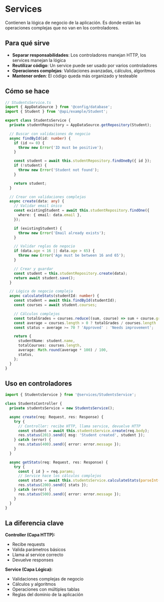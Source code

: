 # Services

Contienen la lógica de negocio de la aplicación. Es donde están las operaciones complejas que no van en los controladores.

## Para qué sirve

- **Separar responsabilidades**: Los controladores manejan HTTP, los services manejan la lógica
- **Reutilizar código**: Un service puede ser usado por varios controladores
- **Operaciones complejas**: Validaciones avanzadas, cálculos, algoritmos
- **Mantener orden**: El código queda más organizado y testeable

## Cómo se hace

```typescript
// StudentsService.ts
import { AppDataSource } from '@config/database';
import { Student } from '@api/example/Student';

export class StudentsService {
  private studentRepository = AppDataSource.getRepository(Student);

  // Buscar con validaciones de negocio
  async findById(id: number) {
    if (id <= 0) {
      throw new Error('ID must be positive');
    }

    const student = await this.studentRepository.findOneBy({ id });
    if (!student) {
      throw new Error('Student not found');
    }

    return student;
  }

  // Crear con validaciones complejas
  async create(data: any) {
    // Validar email único
    const existingStudent = await this.studentRepository.findOne({
      where: { email: data.email },
    });

    if (existingStudent) {
      throw new Error('Email already exists');
    }

    // Validar reglas de negocio
    if (data.age < 16 || data.age > 65) {
      throw new Error('Age must be between 16 and 65');
    }

    // Crear y guardar
    const student = this.studentRepository.create(data);
    return await student.save();
  }

  // Lógica de negocio compleja
  async calculateStats(studentId: number) {
    const student = await this.findById(studentId);
    const courses = await student.courses;

    // Cálculos complejos
    const totalGrades = courses.reduce((sum, course) => sum + course.grade, 0);
    const average = courses.length > 0 ? totalGrades / courses.length : 0;
    const status = average >= 70 ? 'Approved' : 'Needs improvement';

    return {
      studentName: student.name,
      totalCourses: courses.length,
      average: Math.round(average * 100) / 100,
      status,
    };
  }
}
```

## Uso en controladores

```typescript
import { StudentsService } from '@services/StudentsService';

class StudentsController {
  private studentsService = new StudentsService();

  async create(req: Request, res: Response) {
    try {
      // Controller: recibe HTTP, llama service, devuelve HTTP
      const student = await this.studentsService.create(req.body);
      res.status(201).send({ msg: 'Student created', student });
    } catch (error) {
      res.status(400).send({ error: error.message });
    }
  }

  async getStats(req: Request, res: Response) {
    try {
      const { id } = req.params;
      // Service hace los cálculos complejos
      const stats = await this.studentsService.calculateStats(parseInt(id));
      res.status(200).send({ stats });
    } catch (error) {
      res.status(500).send({ error: error.message });
    }
  }
}
```

## La diferencia clave

**Controller (Capa HTTP):**

- Recibe requests
- Valida parámetros básicos
- Llama al service correcto
- Devuelve responses

**Service (Capa Lógica):**

- Validaciones complejas de negocio
- Cálculos y algoritmos
- Operaciones con múltiples tablas
- Reglas del dominio de la aplicación
